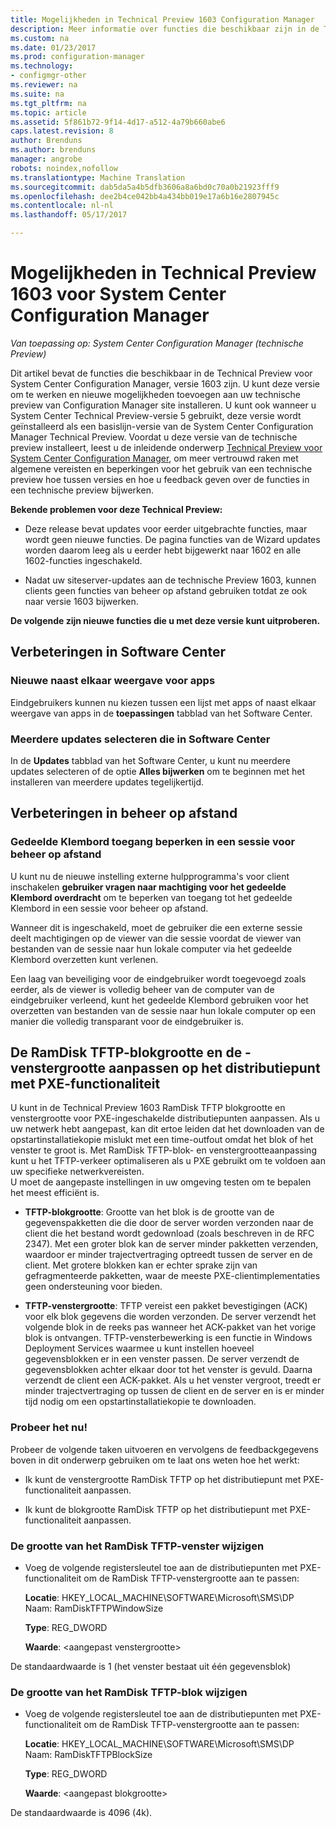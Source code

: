 ```yaml
---
title: Mogelijkheden in Technical Preview 1603 Configuration Manager
description: Meer informatie over functies die beschikbaar zijn in de Technical Preview voor System Center Configuration Manager, versie 1603.
ms.custom: na
ms.date: 01/23/2017
ms.prod: configuration-manager
ms.technology:
- configmgr-other
ms.reviewer: na
ms.suite: na
ms.tgt_pltfrm: na
ms.topic: article
ms.assetid: 5f861b72-9f14-4d17-a512-4a79b660abe6
caps.latest.revision: 8
author: Brenduns
ms.author: brenduns
manager: angrobe
robots: noindex,nofollow
ms.translationtype: Machine Translation
ms.sourcegitcommit: dab5da5a4b5dfb3606a8a6bd0c70a0b21923fff9
ms.openlocfilehash: dee2b4ce042bb4a434bb019e17a6b16e2807945c
ms.contentlocale: nl-nl
ms.lasthandoff: 05/17/2017

---
```

# <a name="capabilities-in-technical-preview-1603-for-system-center-configuration-manager"></a>Mogelijkheden in Technical Preview 1603 voor System Center Configuration Manager

*Van toepassing op: System Center Configuration Manager (technische Preview)*

Dit artikel bevat de functies die beschikbaar in de Technical Preview voor System Center Configuration Manager, versie 1603 zijn. U kunt deze versie om te werken en nieuwe mogelijkheden toevoegen aan uw technische preview van Configuration Manager site installeren. U kunt ook wanneer u System Center Technical Preview-versie 5 gebruikt, deze versie wordt geïnstalleerd als een basislijn-versie van de System Center Configuration Manager Technical Preview. Voordat u deze versie van de technische preview installeert, leest u de inleidende onderwerp [Technical Preview voor System Center Configuration Manager](../../core/get-started/technical-preview.md), om meer vertrouwd raken met algemene vereisten en beperkingen voor het gebruik van een technische preview hoe tussen versies en hoe u feedback geven over de functies in een technische preview bijwerken.  

 **Bekende problemen voor deze Technical Preview:**  

-   Deze release bevat updates voor eerder uitgebrachte functies, maar wordt geen nieuwe functies. De pagina functies van de Wizard updates worden daarom leeg als u eerder hebt bijgewerkt naar 1602 en alle 1602-functies ingeschakeld.  

-   Nadat uw siteserver-updates aan de technische Preview 1603, kunnen clients geen functies van beheer op afstand gebruiken totdat ze ook naar versie 1603 bijwerken.  

 **De volgende zijn nieuwe functies die u met deze versie kunt uitproberen.**  

##  <a name="BKMK_SC1603"></a>Verbeteringen in Software Center  

### <a name="new-tiled-view-for-apps"></a>Nieuwe naast elkaar weergave voor apps  
 Eindgebruikers kunnen nu kiezen tussen een lijst met apps of naast elkaar weergave van apps in de **toepassingen** tabblad van het Software Center.  

### <a name="select-multiple-updates-in-software-center"></a>Meerdere updates selecteren die in Software Center  
 In de **Updates** tabblad van het Software Center, u kunt nu meerdere updates selecteren of de optie **Alles bijwerken** om te beginnen met het installeren van meerdere updates tegelijkertijd.  

##  <a name="BKMK_RC1603"></a>Verbeteringen in beheer op afstand  

### <a name="limit-shared-clipboard-access-in-a-remote-control-session"></a>Gedeelde Klembord toegang beperken in een sessie voor beheer op afstand  
 U kunt nu de nieuwe instelling externe hulpprogramma's voor client inschakelen **gebruiker vragen naar machtiging voor het gedeelde Klembord overdracht** om te beperken van toegang tot het gedeelde Klembord in een sessie voor beheer op afstand.  

 Wanneer dit is ingeschakeld, moet de gebruiker die een externe sessie deelt machtigingen op de viewer van die sessie voordat de viewer van bestanden van de sessie naar hun lokale computer via het gedeelde Klembord overzetten kunt verlenen.  

 Een laag van beveiliging voor de eindgebruiker wordt toegevoegd zoals eerder, als de viewer is volledig beheer van de computer van de eindgebruiker verleend, kunt het gedeelde Klembord gebruiken voor het overzetten van bestanden van de sessie naar hun lokale computer op een manier die volledig transparant voor de eindgebruiker is.  

##  <a name="BKMK_RamDiskTFTP"></a> De RamDisk TFTP-blokgrootte en de -venstergrootte aanpassen op het distributiepunt met PXE-functionaliteit  
 U kunt in de Technical Preview 1603 RamDisk TFTP blokgrootte en venstergrootte voor PXE-ingeschakelde distributiepunten aanpassen. Als u uw netwerk hebt aangepast, kan dit ertoe leiden dat het downloaden van de opstartinstallatiekopie mislukt met een time-outfout omdat het blok of het venster te groot is. Met RamDisk TFTP-blok- en venstergrootteaanpassing kunt u het TFTP-verkeer optimaliseren als u PXE gebruikt om te voldoen aan uw specifieke netwerkvereisten.   
U moet de aangepaste instellingen in uw omgeving testen om te bepalen het meest efficiënt is.  

-   **TFTP-blokgrootte**: Grootte van het blok is de grootte van de gegevenspakketten die die door de server worden verzonden naar de client die het bestand wordt gedownload (zoals beschreven in de RFC 2347). Met een groter blok kan de server minder pakketten verzenden, waardoor er minder trajectvertraging optreedt tussen de server en de client. Met grotere blokken kan er echter sprake zijn van gefragmenteerde pakketten, waar de meeste PXE-clientimplementaties geen ondersteuning voor bieden.  

-   **TFTP-venstergrootte**: TFTP vereist een pakket bevestigingen (ACK) voor elk blok gegevens die worden verzonden. De server verzendt het volgende blok in de reeks pas wanneer het ACK-pakket van het vorige blok is ontvangen. TFTP-vensterbewerking is een functie in Windows Deployment Services waarmee u kunt instellen hoeveel gegevensblokken er in een venster passen. De server verzendt de gegevensblokken achter elkaar door tot het venster is gevuld. Daarna verzendt de client een ACK-pakket. Als u het venster vergroot, treedt er minder trajectvertraging op tussen de client en de server en is er minder tijd nodig om een opstartinstallatiekopie te downloaden.  

### <a name="try-it-out"></a>Probeer het nu!  
 Probeer de volgende taken uitvoeren en vervolgens de feedbackgegevens boven in dit onderwerp gebruiken om te laat ons weten hoe het werkt:  

-   Ik kunt de venstergrootte RamDisk TFTP op het distributiepunt met PXE-functionaliteit aanpassen.  

-   Ik kunt de blokgrootte RamDisk TFTP op het distributiepunt met PXE-functionaliteit aanpassen.  

### <a name="to-modify-the-ramdisk-tftp-window-size"></a>De grootte van het RamDisk TFTP-venster wijzigen  

-   Voeg de volgende registersleutel toe aan de distributiepunten met PXE-functionaliteit om de RamDisk TFTP-venstergrootte aan te passen:  

     **Locatie**: HKEY_LOCAL_MACHINE\SOFTWARE\Microsoft\SMS\DP  
    Naam: RamDiskTFTPWindowSize  

     **Type**: REG_DWORD  

     **Waarde**: &lt;aangepast venstergrootte\>  

 De standaardwaarde is 1 (het venster bestaat uit één gegevensblok)  

### <a name="to-modify-the-ramdisk-tftp-block-size"></a>De grootte van het RamDisk TFTP-blok wijzigen  

-   Voeg de volgende registersleutel toe aan de distributiepunten met PXE-functionaliteit om de RamDisk TFTP-venstergrootte aan te passen:  

     **Locatie**: HKEY_LOCAL_MACHINE\SOFTWARE\Microsoft\SMS\DP  
    Naam: RamDiskTFTPBlockSize  

     **Type**: REG_DWORD  

     **Waarde**: &lt;aangepast blokgrootte\>  

 De standaardwaarde is 4096 (4k).  

